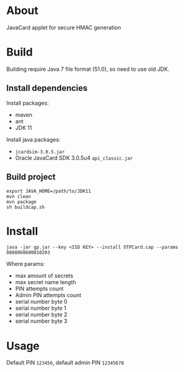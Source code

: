 # About

JavaCard applet for secure HMAC generation

# Build

Building require Java 7 file format (51.0), so need to use old JDK.

## Install dependencies

Install packages:
* maven
* ant
* JDK 11

Install java packages:

* `jcardsim-3.0.5.jar`
* Oracle JavaCard SDK 3.0.5u4 `api_classic.jar`

## Build project


```
export JAVA_HOME=/path/to/JDK11
mvn clean
mvn package
sh buildcap.sh
```

# Install

`java -jar gp.jar --key <ISD KEY> --install OTPCard.cap --params 0808060600010203`

Where params:
* max amount of secrets
* max secret name length
* PIN attempts count
* Admin PIN attempts count
* serial number byte 0
* serial number byte 1
* serial number byte 2
* serial number byte 3


# Usage

Default PIN `123456`, default admin PIN `12345678`

